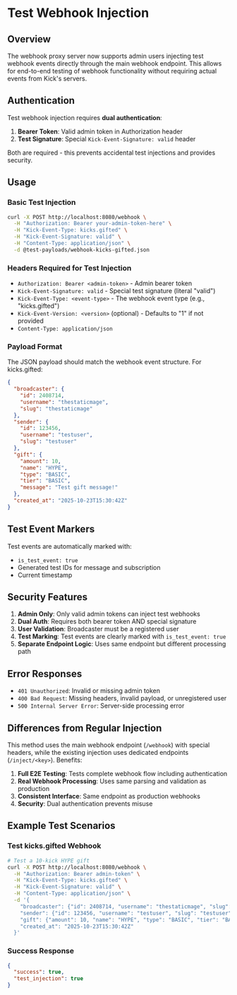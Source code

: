 # Test Webhook Injection

## Overview

The webhook proxy server now supports admin users injecting test webhook events directly through the main webhook endpoint. This allows for end-to-end testing of webhook functionality without requiring actual events from Kick's servers.

## Authentication

Test webhook injection requires **dual authentication**:

1. **Bearer Token**: Valid admin token in Authorization header
2. **Test Signature**: Special `Kick-Event-Signature: valid` header

Both are required - this prevents accidental test injections and provides security.

## Usage

### Basic Test Injection

```bash
curl -X POST http://localhost:8080/webhook \
  -H "Authorization: Bearer your-admin-token-here" \
  -H "Kick-Event-Type: kicks.gifted" \
  -H "Kick-Event-Signature: valid" \
  -H "Content-Type: application/json" \
  -d @test-payloads/webhook-kicks-gifted.json
```

### Headers Required for Test Injection

- `Authorization: Bearer <admin-token>` - Admin bearer token
- `Kick-Event-Signature: valid` - Special test signature (literal "valid")
- `Kick-Event-Type: <event-type>` - The webhook event type (e.g., "kicks.gifted")
- `Kick-Event-Version: <version>` (optional) - Defaults to "1" if not provided
- `Content-Type: application/json`

### Payload Format

The JSON payload should match the webhook event structure. For kicks.gifted:

```json
{
  "broadcaster": {
    "id": 2408714,
    "username": "thestaticmage",
    "slug": "thestaticmage"
  },
  "sender": {
    "id": 123456,
    "username": "testuser",
    "slug": "testuser"
  },
  "gift": {
    "amount": 10,
    "name": "HYPE",
    "type": "BASIC",
    "tier": "BASIC",
    "message": "Test gift message!"
  },
  "created_at": "2025-10-23T15:30:42Z"
}
```

## Test Event Markers

Test events are automatically marked with:
- `is_test_event: true`
- Generated test IDs for message and subscription
- Current timestamp

## Security Features

1. **Admin Only**: Only valid admin tokens can inject test webhooks
2. **Dual Auth**: Requires both bearer token AND special signature
3. **User Validation**: Broadcaster must be a registered user
4. **Test Marking**: Test events are clearly marked with `is_test_event: true`
5. **Separate Endpoint Logic**: Uses same endpoint but different processing path

## Error Responses

- `401 Unauthorized`: Invalid or missing admin token
- `400 Bad Request`: Missing headers, invalid payload, or unregistered user
- `500 Internal Server Error`: Server-side processing error

## Differences from Regular Injection

This method uses the main webhook endpoint (`/webhook`) with special headers, while the existing injection uses dedicated endpoints (`/inject/<key>`). Benefits:

1. **Full E2E Testing**: Tests complete webhook flow including authentication
2. **Real Webhook Processing**: Uses same parsing and validation as production
3. **Consistent Interface**: Same endpoint as production webhooks
4. **Security**: Dual authentication prevents misuse

## Example Test Scenarios

### Test kicks.gifted Webhook
```bash
# Test a 10-kick HYPE gift
curl -X POST http://localhost:8080/webhook \
  -H "Authorization: Bearer admin-token" \
  -H "Kick-Event-Type: kicks.gifted" \
  -H "Kick-Event-Signature: valid" \
  -H "Content-Type: application/json" \
  -d '{
    "broadcaster": {"id": 2408714, "username": "thestaticmage", "slug": "thestaticmage"},
    "sender": {"id": 123456, "username": "testuser", "slug": "testuser"},
    "gift": {"amount": 10, "name": "HYPE", "type": "BASIC", "tier": "BASIC", "message": "Test!"},
    "created_at": "2025-10-23T15:30:42Z"
  }'
```

### Success Response
```json
{
  "success": true,
  "test_injection": true
}
```
